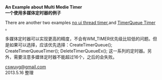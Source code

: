 **An Example about Multi Medie Timer**  
**一个使用多媒体定时器的例子**  

There are another two examples [no ui thread timer](../hight_performance_time_calc),and [TimerQueue Timer](../timer_queue_timer_test) 。  

多媒体定时器可以实现更高的精度，不会有WM_TIMER优先级比较低的问题。但是如果可以选择，应该优先选择：CreateTimerQueue(); CreateTimerQueueTimer();  DeleteTimerQueueEx(); 这一系列的定时器。另外，需要注意多媒体定时器不能超过16个，之后的会失败。


cswuyg@gmail.com  
2013.5.16 整理





